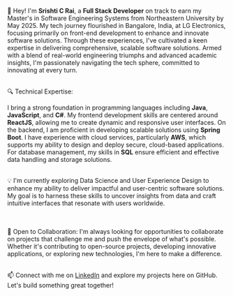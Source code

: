 👋 Hey! I'm **Srishti C Rai**, a **Full Stack Developer** on track to earn my Master's in Software Engineering Systems from Northeastern University by May 2025. My tech journey flourished in Bangalore, India, at LG Electronics, focusing primarily on front-end development to enhance and innovate software solutions. Through these experiences, I've cultivated a keen expertise in delivering comprehensive, scalable software solutions. Armed with a blend of real-world engineering triumphs and advanced academic insights, I'm passionately navigating the tech sphere, committed to innovating at every turn.
<br><br>

🔍 Technical Expertise:

I bring a strong foundation in programming languages including **Java**, **JavaScript**, and **C#**. My frontend development skills are centered around **ReactJS**, allowing me to create dynamic and responsive user interfaces. On the backend, I am proficient in developing scalable solutions using **Spring Boot**. I have experience with cloud services, particularly **AWS**, which supports my ability to design and deploy secure, cloud-based applications. For database management, my skills in **SQL** ensure efficient and effective data handling and storage solutions.

<br>
💡 I'm currently exploring Data Science and User Experience Design to enhance my ability to deliver impactful and user-centric software solutions. My goal is to harness these skills to uncover insights from data and craft intuitive interfaces that resonate with users worldwide.

<br><br>
🤝 Open to Collaboration:
I'm always looking for opportunities to collaborate on projects that challenge me and push the envelope of what's possible. Whether it's contributing to open-source projects, developing innovative applications, or exploring new technologies, I'm here to make a difference.<br><br>

📫 Connect with me on [LinkedIn](https://www.linkedin.com/in/srishti-c-rai/) and explore my projects here on GitHub. Let's build something great together!

